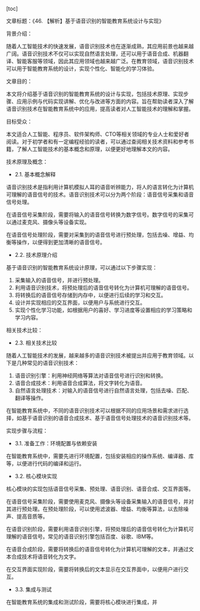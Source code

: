 
[toc]                    
                
                
文章标题：《46. 【解析】基于语音识别的智能教育系统设计与实现》

背景介绍：

随着人工智能技术的快速发展，语音识别技术也在逐渐成熟，其应用前景也越来越广阔。语音识别技术不仅可以实现自然语言处理，还可以用于语音合成、机器翻译、智能客服等领域，因此其应用领域也越来越广泛。在教育领域，语音识别技术可以用于智能教育系统的设计，实现个性化、智能化的学习体验。

文章目的：

本文将介绍基于语音识别的智能教育系统的设计与实现，包括技术原理、实现步骤、应用示例与代码实现讲解、优化与改进等方面的内容。旨在帮助读者深入了解语音识别技术在智能教育系统中的应用，提高读者对人工智能技术的理解和掌握。

目标受众：

本文适合人工智能、程序员、软件架构师、CTO等相关领域的专业人士和爱好者阅读。对于初学者和有一定编程经验的读者，可以通过查阅相关技术资料和参考书籍，了解人工智能技术的基本概念和原理，以便更好地理解本文的内容。

技术原理及概念：

- 2.1. 基本概念解释

语音识别技术是指利用计算机模拟人耳的语音听辨能力，将人的语言转化为计算机可理解的语音信号的技术。语音识别技术可以分为两个阶段：语音信号采集和语音信号处理。

在语音信号采集阶段，需要将输入的语音信号转换为数字信号。数字信号的采集可以通过麦克风、摄像头等设备实现。

在语音信号处理阶段，需要对采集到的语音信号进行预处理，包括去噪、增益、均衡等操作，以便得到更加清晰的语音信号。

- 2.2. 技术原理介绍

基于语音识别的智能教育系统设计原理，可以通过以下步骤实现：

1. 采集输入的语音信号，并进行预处理。
2. 利用语音识别技术，将预处理后的语音信号转化为计算机可理解的语音信号。
3. 将转换后的语音信号存储到内存中，以便进行后续的学习和交互。
4. 设计并实现相应的交互界面，以便用户与系统进行交互。
5. 实现个性化学习功能，如根据用户的喜好、学习进度等设置相应的学习策略和学习内容。

相关技术比较：

- 2.3. 相关技术比较

随着人工智能技术的发展，越来越多的语音识别技术被提出并应用于教育领域。以下是几种常见的语音识别技术：

1. 语音识别引擎：利用神经网络等算法对语音信号进行识别和转换。
2. 语音合成技术：利用语音合成算法，将文字转化为语音。
3. 自然语言处理技术：对输入的语音信号进行自然语言处理，包括去噪、匹配、翻译等操作。

在智能教育系统中，不同的语音识别技术可以根据不同的应用场景和需求进行选择，如基于语音识别的语音合成技术、基于语音信号处理技术的语音识别技术等。

实现步骤与流程：

- 3.1. 准备工作：环境配置与依赖安装

在智能教育系统中，需要先进行环境配置，包括安装相应的操作系统、编译器、库等，以便进行代码的编译和运行。

- 3.2. 核心模块实现

核心模块的实现包括语音信号采集、预处理、语音识别、语音合成、交互界面等。

在语音信号采集阶段，需要使用麦克风、摄像头等设备采集输入的语音信号，并对其进行预处理。在预处理阶段，可以使用滤波器、增益、均衡等算法，以去除噪声、提高音质等。

在语音识别阶段，需要利用语音识别引擎，将预处理后的语音信号转化为计算机可理解的语音信号。常见的语音识别引擎包括百度、谷歌、IBM等。

在语音合成阶段，需要将转换后的语音信号转化为计算机可理解的文本，并通过文本合成技术将语音转化为文字。

在交互界面实现阶段，需要将转换后的文本显示在交互界面中，以便用户进行交互。

- 3.3. 集成与测试

在智能教育系统的集成和测试阶段，需要将核心模块进行集成，并

